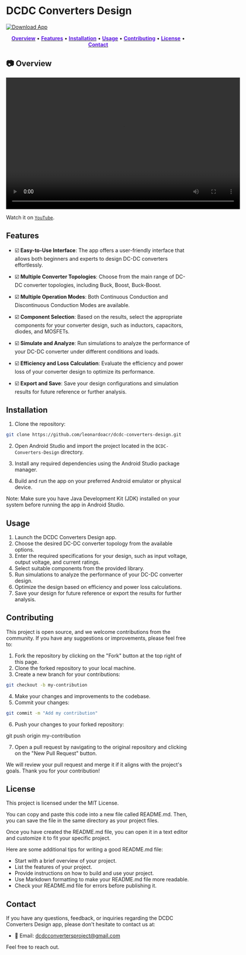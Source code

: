 # DCDC Converters Design



[![Download App](https://img.shields.io/badge/Download-App-blue?style=for-the-badge&logo=android)](http://bit.ly/3NWtqwQ)

<div align="center">
  <a href="#overview"><b style="color:#5c19e2;">Overview</b></a> •
  <a href="#features"><b style="color:#5c19e2;">Features</b></a> •
  <a href="#installation"><b style="color:#5c19e2;">Installation</b></a> •
  <a href="#usage"><b style="color:#5c19e2;">Usage</b></a> •
  <a href="#contributing"><b style="color:#5c19e2;">Contributing</b></a> •
  <a href="#license"><b style="color:#5c19e2;">License</b></a> •
  <a href="#contact"><b style="color:#5c19e2;">Contact</b></a>
</div>


## :camera: Overview

<!-- ![DCDC Converters Design](./github/ytb-thumb-hq.png) -->

<video width="640" height="360" controls>
  <source src="./github/official-video.mp4" type="video/mp4">
  Your browser does not support the video tag.
</video>

Watch it on [`YouTube`](https://www.youtube.com/watch?v=G9bML12c_i0).

## Features

- :ballot_box_with_check: **Easy-to-Use Interface**: The app offers a user-friendly interface that allows both beginners and experts to design DC-DC converters effortlessly.

- :ballot_box_with_check: **Multiple Converter Topologies**: Choose from the main range of DC-DC converter topologies, including Buck, Boost, Buck-Boost.

- :ballot_box_with_check: **Multiple Operation Modes**: Both Continuous Conduction and Discontinuous Conduction Modes are available.

- :ballot_box_with_check: **Component Selection**: Based on the results, select the appropriate components for your converter design, such as inductors, capacitors, diodes, and MOSFETs.

- :ballot_box_with_check: **Simulate and Analyze**: Run simulations to analyze the performance of your DC-DC converter under different conditions and loads.

- :ballot_box_with_check: **Efficiency and Loss Calculation**: Evaluate the efficiency and power loss of your converter design to optimize its performance.

- :ballot_box_with_check: **Export and Save**: Save your design configurations and simulation results for future reference or further analysis.


## Installation

1. Clone the repository: 

```bash
git clone https://github.com/leonardoacr/dcdc-converters-design.git
```

2. Open Android Studio and import the project located in the `DCDC-Converters-Design` directory.

3. Install any required dependencies using the Android Studio package manager.

4. Build and run the app on your preferred Android emulator or physical device.

Note: Make sure you have Java Development Kit (JDK) installed on your system before running the app in Android Studio.


## Usage

1. Launch the DCDC Converters Design app.
2. Choose the desired DC-DC converter topology from the available options.
3. Enter the required specifications for your design, such as input voltage, output voltage, and current ratings.
4. Select suitable components from the provided library.
5. Run simulations to analyze the performance of your DC-DC converter design.
6. Optimize the design based on efficiency and power loss calculations.
7. Save your design for future reference or export the results for further analysis.

## Contributing

This project is open source, and we welcome contributions from the community. If you have any suggestions or improvements, please feel free to:

1. Fork the repository by clicking on the "Fork" button at the top right of this page.
2. Clone the forked repository to your local machine.
3. Create a new branch for your contributions: 

```bash
git checkout -b my-contribution
```

4. Make your changes and improvements to the codebase.
5. Commit your changes: 

```bash
git commit -m "Add my contribution"
```

6. Push your changes to your forked repository: 

git push origin my-contribution

7. Open a pull request by navigating to the original repository and clicking on the "New Pull Request" button.

We will review your pull request and merge it if it aligns with the project's goals. Thank you for your contribution!

## License

This project is licensed under the MIT License.

You can copy and paste this code into a new file called README.md. Then, you can save the file in the same directory as your project files.

Once you have created the README.md file, you can open it in a text editor and customize it to fit your specific project.

Here are some additional tips for writing a good README.md file:

- Start with a brief overview of your project.
- List the features of your project.
- Provide instructions on how to build and use your project.
- Use Markdown formatting to make your README.md file more readable.
- Check your README.md file for errors before publishing it.

## Contact

If you have any questions, feedback, or inquiries regarding the DCDC Converters Design app, please don't hesitate to contact us at:

- :email: Email: dcdcconvertersproject@gmail.com

Feel free to reach out.

